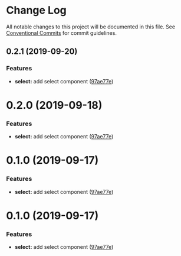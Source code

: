 # Change Log

All notable changes to this project will be documented in this file.
See [Conventional Commits](https://conventionalcommits.org) for commit guidelines.

## 0.2.1 (2019-09-20)


### Features

* **select:** add select component ([97ae77e](https://github.com/synerise/ds/commit/97ae77e))





# 0.2.0 (2019-09-18)


### Features

* **select:** add select component ([97ae77e](https://github.com/synerise/synerise-design/commit/97ae77e))





# 0.1.0 (2019-09-17)


### Features

* **select:** add select component ([97ae77e](https://github.com/synerise/synerise-design/commit/97ae77e))





# 0.1.0 (2019-09-17)


### Features

* **select:** add select component ([97ae77e](https://github.com/synerise/synerise-design/commit/97ae77e))

